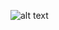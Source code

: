 
![alt text](https://github.com/ArulAuror/Data-Science-Portfolio/edit/main/Data%20Modelling%20in%20MySQL/ERD_DataModel.png)
